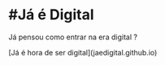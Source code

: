 #Já é Digital 
==================
 <p>Já pensou como entrar na era digital ?</p>[Já é hora de ser digital](jaedigital.github.io)